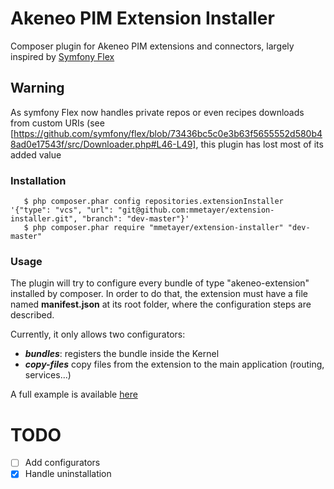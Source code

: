 # Akeneo PIM Extension Installer

Composer plugin for Akeneo PIM extensions and connectors, largely inspired by [Symfony Flex][1]

## Warning
As symfony Flex now handles private repos or even recipes downloads from custom URIs (see [https://github.com/symfony/flex/blob/73436bc5c0e3b63f5655552d580b48ad0e17543f/src/Downloader.php#L46-L49], this plugin has lost most of its added value

### Installation

```
   $ php composer.phar config repositories.extensionInstaller '{"type": "vcs", "url": "git@github.com:mmetayer/extension-installer.git", "branch": "dev-master"}'
   $ php composer.phar require "mmetayer/extension-installer" "dev-master"
```

### Usage

The plugin will try to configure every bundle of type "akeneo-extension" installed by composer.
In order to do that, the extension must have a file named **manifest.json** at its root folder,
where the configuration steps are described.

Currently, it only allows two configurators: 
* ***bundles***: registers the bundle inside the Kernel
* ***copy-files*** copy files from the extension to the main application (routing, services...)

A full example is available [here][2]

[1]: https://github.com/symfony/flex
[2]: https://github.com/mmetayer/FakeBundle

# TODO
- [ ] Add configurators
- [x] Handle uninstallation
